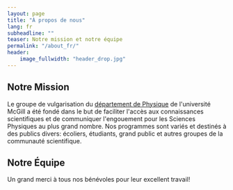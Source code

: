 ```yaml
---
layout: page
title: "À propos de nous"
lang: fr
subheadline: ""
teaser: Notre mission et notre équipe
permalink: "/about_fr/"
header:
    image_fullwidth: "header_drop.jpg"
---
```


## Notre Mission
Le groupe de vulgarisation du [département de Physique](http://www.physics.mcgill.ca) de l'université McGill a été fondé dans le but de faciliter l'accès aux connaissances scientifiques et de communiquer l'engouement pour les Sciences Physiques au plus grand nombre. Nos programmes sont variés et destinés à des publics divers: écoliers, étudiants, grand public et autres groupes de la communauté scientifique.  


## Notre Équipe
Un grand merci à tous nos bénévoles pour leur excellent travail!
